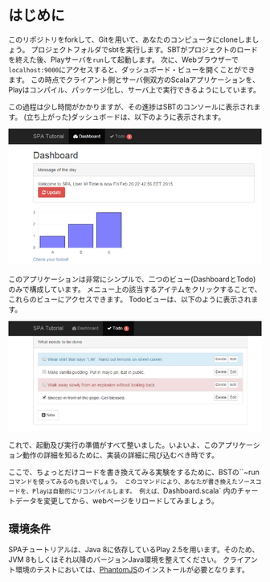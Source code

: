 # はじめに

このリポジトリをforkして、Gitを用いて、あなたのコンピュータにcloneしましょう。
プロジェクトフォルダでsbtを実行します。SBTがプロジェクトのロードを終えた後、Playサーバを`run`して起動します。
次に、Webブラウザーで`localhost:9000`にアクセスすると、ダッシュボード・ビューを開くことができます。
この時点でクライアント側とサーバ側双方のScalaアプリケーションを、Playはコンパイル、パッケージ化し、サーバ上で実行できるようにしています。

この過程は少し時間がかかりますが、その進捗はSBTのコンソールに表示されます。
(立ち上がった)ダッシュボードは、以下のように表示されます。

![dashboard](images/dashboard.png?raw=true)

このアプリケーションは非常にシンプルで、二つのビュー(DashboardとTodo)のみで構成しています。
メニュー上の該当するアイテムをクリックすることで、これらのビューにアクセスできます。
Todoビューは、以下のように表示されます。

![todos](images/todos.png?raw=true)

これで、起動及び実行の準備がすべて整いました。いよいよ、このアプリケーション動作の詳細を知るために、実装の詳細に飛び込むべき時です。

ここで、ちょっとだけコードを書き換えてみる実験をするために、BSTの``~run`コマンドを使ってみるのも良いでしょう。
このコマンドにより、あなたが書き換えたソースコードを、Playは自動的にリコンパイルします。
例えば、`Dashboard.scala` 内のチャートデータを変更してから、webページをリロードしてみましょう。

## 環境条件

SPAチュートリアルは、Java 8に依存しているPlay 2.5を用います。そのため、JVM 8もしくはそれ以降のバージョンJava環境を整えてください。
クライアント環境のテストにおいては、[PhantomJS](http://phantomjs.org/)のインストールが必要となります。
